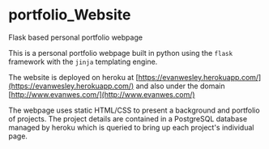 # portfolio_Website
Flask based personal portfolio webpage

This is a personal portfolio webpage built in python using the `flask` framework with the `jinja` templating engine.

The website is deployed on heroku at [https://evanwesley.herokuapp.com/](https://evanwesley.herokuapp.com/) and also under the domain [http://www.evanwes.com/](http://www.evanwes.com/)

The webpage uses static HTML/CSS to present a background and portfolio of projects. The project details are contained in a PostgreSQL database managed by heroku which is queried to bring up each project's individual page.